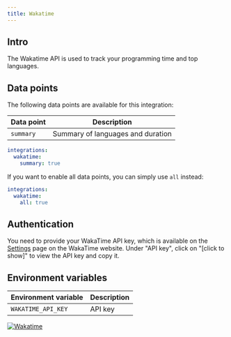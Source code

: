 ```yaml
---
title: Wakatime
---
```


## Intro

The Wakatime API is used to track your programming time and top languages.

## Data points

The following data points are available for this integration:

| Data point | Description                       |
| ---------- | --------------------------------- |
| `summary`  | Summary of languages and duration |

```yaml title=".stethoscoperc.yml"
integrations:
  wakatime:
    summary: true
```

If you want to enable all data points, you can simply use `all` instead:

```yaml title=".stethoscoperc.yml"
integrations:
  wakatime:
    all: true
```

## Authentication

You need to provide your WakaTime API key, which is available on the [Settings](https://wakatime.com/settings/account) page on the WakaTime website. Under "API key", click on "[click to show]" to view the API key and copy it.

## Environment variables

| Environment variable | Description |
| -------------------- | ----------- |
| `WAKATIME_API_KEY`   | API key     |

<a href="/docs/integrations/wakatime"><img class="logos" alt="Wakatime" src="https://stethoscope.js.org/branding/integrations/wakatime.png" /></a>
